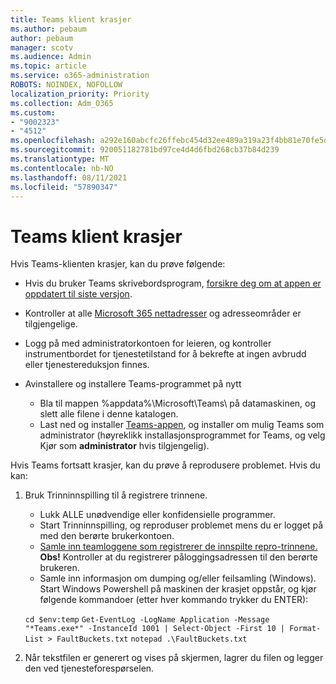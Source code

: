 ```yaml
---
title: Teams klient krasjer
ms.author: pebaum
author: pebaum
manager: scotv
ms.audience: Admin
ms.topic: article
ms.service: o365-administration
ROBOTS: NOINDEX, NOFOLLOW
localization_priority: Priority
ms.collection: Adm_O365
ms.custom:
- "9002323"
- "4512"
ms.openlocfilehash: a292e160abcfc26ffebc454d32ee489a319a23f4bb81e70fe5dbe72bfd0b8b81
ms.sourcegitcommit: 920051182781bd97ce4d4d6fbd268cb37b84d239
ms.translationtype: MT
ms.contentlocale: nb-NO
ms.lasthandoff: 08/11/2021
ms.locfileid: "57890347"
---
```

# <a name="teams-client-crashing"></a>Teams klient krasjer

Hvis Teams-klienten krasjer, kan du prøve følgende:

- Hvis du bruker Teams skrivebordsprogram, [forsikre deg om at appen er oppdatert til siste versjon](https://support.office.com/article/Update-Microsoft-Teams-535a8e4b-45f0-4f6c-8b3d-91bca7a51db1).

- Kontroller at alle [Microsoft 365 nettadresser](https://docs.microsoft.com/microsoftteams/connectivity-issues) og adresseområder er tilgjengelige.

- Logg på med administratorkontoen for [](https://docs.microsoft.com/office365/enterprise/view-service-health) leieren, og kontroller instrumentbordet for tjenestetilstand for å bekrefte at ingen avbrudd eller tjenestereduksjon finnes.

- Avinstallere og installere Teams-programmet på nytt
    - Bla til mappen %appdata%\Microsoft\Teams\ på datamaskinen, og slett alle filene i denne katalogen.
    - Last ned og installer [Teams-appen](https://www.microsoft.com/microsoft-teams/download-app), og installer om mulig Teams som administrator (høyreklikk installasjonsprogrammet for Teams, og velg Kjør som **administrator** hvis tilgjengelig).

Hvis Teams fortsatt krasjer, kan du prøve å reprodusere problemet. Hvis du kan:

1. Bruk Trinninnspilling til å registrere trinnene.
    - Lukk ALLE unødvendige eller konfidensielle programmer.
    - Start Trinninnspilling, og reproduser problemet mens du er logget på med den berørte brukerkontoen.
    - [Samle inn teamloggene som registrerer de innspilte repro-trinnene.](https://docs.microsoft.com/microsoftteams/log-files) **Obs!** Kontroller at du registrerer påloggingsadressen til den berørte brukeren.
    - Samle inn informasjon om dumping og/eller feilsamling (Windows). Start Windows Powershell på maskinen der krasjet oppstår, og kjør følgende kommandoer (etter hver kommando trykker du ENTER):

    `cd $env:temp` `Get-EventLog -LogName Application -Message "*Teams.exe*" -InstanceId 1001 | Select-Object -First 10 | Format-List > FaultBuckets.txt`
    `notepad .\FaultBuckets.txt`
    
2. Når tekstfilen er generert og vises på skjermen, lagrer du filen og legger den ved tjenesteforespørselen. 
